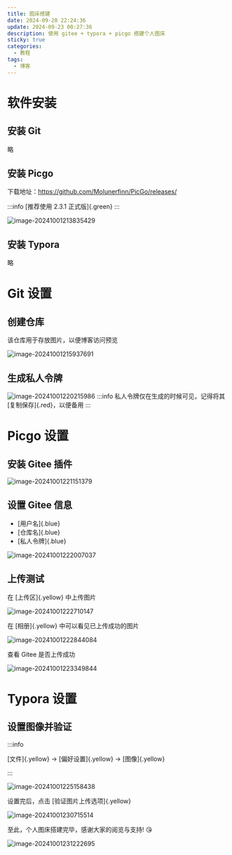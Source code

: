 ```yaml
---
title: 图床搭建
date: 2024-09-20 22:24:36
update: 2024-09-23 00:27:36
description: 使用 gitee + typora + picgo 搭建个人图床
sticky: true
categories: 
  - 教程
tags: 
  - 博客
---
```


# 软件安装
## 安装 Git
略
## 安装 Picgo
下载地址：https://github.com/Molunerfinn/PicGo/releases/

:::info
[推荐使用 2.3.1 正式版]{.green}
:::

![image-20241001213835429](https://gitee.com/slx-world/slx-world.github.io/raw/master/image-20241001213835429.png)

## 安装 Typora
略

# Git 设置
## 创建仓库
该仓库用于存放图片，以便博客访问预览

![image-20241001215937691](https://gitee.com/slx-world/slx-world.github.io/raw/master/image-20241001215937691.png)

## 生成私人令牌

![image-20241001220215986](https://gitee.com/slx-world/slx-world.github.io/raw/master/image-20241001220215986.png)
:::info
私人令牌仅在生成的时候可见，记得将其[复制保存]{.red}，以便备用
:::

# Picgo 设置

## 安装 Gitee 插件

![image-20241001221151379](https://gitee.com/slx-world/slx-world.github.io/raw/master/image-20241001221151379.png)

## 设置 Gitee 信息

- [用户名]{.blue}
- [仓库名]{.blue}
- [私人令牌]{.blue}

![image-20241001222007037](https://gitee.com/slx-world/slx-world.github.io/raw/master/image-20241001222007037.png)

## 上传测试

在 [上传区]{.yellow} 中上传图片

![image-20241001222710147](https://gitee.com/slx-world/slx-world.github.io/raw/master/image-20241001222710147.png)

在 [相册]{.yellow} 中可以看见已上传成功的图片

![image-20241001222844084](https://gitee.com/slx-world/slx-world.github.io/raw/master/image-20241001222844084.png)

查看 Gitee 是否上传成功

![image-20241001223349844](https://gitee.com/slx-world/slx-world.github.io/raw/master/image-20241001223349844.png)

# Typora 设置

## 设置图像并验证

:::info

[文件]{.yellow} -> [偏好设置]{.yellow} -> [图像]{.yellow}

:::

![image-20241001225158438](https://gitee.com/slx-world/slx-world.github.io/raw/master/image-20241001225158438.png)

设置完后，点击 [验证图片上传选项]{.yellow}

![image-20241001230715514](https://gitee.com/slx-world/slx-world.github.io/raw/master/image-20241001230715514.png)



至此，个人图床搭建完毕，感谢大家的阅览与支持! :kissing_heart:

![image-20241001231222695](https://gitee.com/slx-world/slx-world.github.io/raw/master/image-20241001231222695.png)